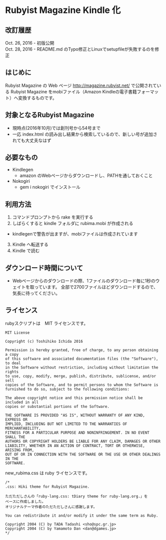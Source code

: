# Rubyist Magazine Kindle 化

## 改訂履歴
Oct. 26, 2016 - 初版公開    
Oct. 28, 2016 - README.md のTypo修正とLinuxでsetupfileが失敗するのを修正

## はじめに

Rubyist Magazine の Web ページ
http://magazine.rubyist.net/ で公開されている Rubyist Magazine をmobiファイル（Amazon Kindleの電子書籍フォーマット）へ変換するものです。

## 対象となるRubyist Magazine
- 現時点(2016年10月)では創刊号から54号まで
- 一応 index.html の読み出し結果から検索しているので、新しい号が追加されても大丈夫なはず

## 必要なもの
- Kindlegen
  - amazon のWebページからダウンロードし、PATHを通しておくこと
- Nokogiri
  - gem i nokogiri でインストール

## 利用方法

1. コマンドプロンプトから rake を実行する
2. しばらくすると kindle フォルダに rubima.mobi が作成される
  - kindlegenで警告が出ますが、mobiファイルは作成されています
3. Kindle へ転送する
4. Kindle で読む

## ダウンロード時間について

- Webページからのダウンロードの際、1ファイルのダウンロード毎に1秒のウェイトを取っています。
全部で2700ファイルほどダウンロードするので、気長に待ってください。


## ライセンス

rubyスクリプトは　MIT ライセンスです。

~~~
MIT License

Copyright (c) Toshihiko Ichida 2016

Permission is hereby granted, free of charge, to any person obtaining a copy
of this software and associated documentation files (the "Software"), to deal
in the Software without restriction, including without limitation the rights
to use, copy, modify, merge, publish, distribute, sublicense, and/or sell
copies of the Software, and to permit persons to whom the Software is
furnished to do so, subject to the following conditions:

The above copyright notice and this permission notice shall be included in all
copies or substantial portions of the Software.

THE SOFTWARE IS PROVIDED "AS IS", WITHOUT WARRANTY OF ANY KIND, EXPRESS OR
IMPLIED, INCLUDING BUT NOT LIMITED TO THE WARRANTIES OF MERCHANTABILITY,
FITNESS FOR A PARTICULAR PURPOSE AND NONINFRINGEMENT. IN NO EVENT SHALL THE
AUTHORS OR COPYRIGHT HOLDERS BE LIABLE FOR ANY CLAIM, DAMAGES OR OTHER
LIABILITY, WHETHER IN AN ACTION OF CONTRACT, TORT OR OTHERWISE, ARISING FROM,
OUT OF OR IN CONNECTION WITH THE SOFTWARE OR THE USE OR OTHER DEALINGS IN THE
SOFTWARE.
~~~

new_rubima.css は ruby ライセンスです。

~~~
/*
.css: Hiki theme for Rubyist Magazine.

ただただしさんの「ruby-lang.css: tDiary theme for ruby-lang.org.」を
ベースに作成しました。
オリジナルテーマ作者のただただしさんに感謝します。

You can redistribute it and/or modify it under the same term as Ruby.

Copyright 2004 (C) by TADA Tadashi <sho@spc.gr.jp>
Copyright 2004 (C) by Yamamoto Dan <dan@dgames.jp>
*/
~~~
